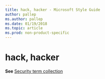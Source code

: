 ```yaml
---
title: hack, hacker - Microsoft Style Guide
author: pallep
ms.author: pallep
ms.date: 01/19/2018
ms.topic: article
ms.prod: non-product-specific
---
```


# hack, hacker

**See** [Security term collection](~/a-z-word-list-term-collections/term-collections/security-terms.md)
